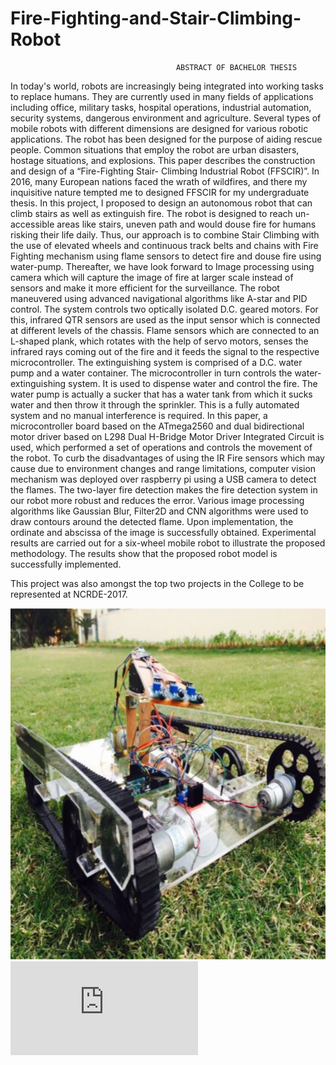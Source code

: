 # Fire-Fighting-and-Stair-Climbing-Robot

                                         ABSTRACT OF BACHELOR THESIS

In today&#39;s world, robots are increasingly being integrated into working tasks to replace
humans. They are currently used in many fields of applications including office, military
tasks, hospital operations, industrial automation, security systems, dangerous environment
and agriculture. Several types of mobile robots with different dimensions are designed for
various robotic applications. The robot has been designed for the purpose of aiding rescue
people. Common situations that employ the robot are urban disasters, hostage situations, and
explosions. This paper describes the construction and design of a “Fire-Fighting Stair-
Climbing Industrial Robot (FFSCIR)”.
In 2016, many European nations faced the wrath of wildfires, and there my inquisitive nature
tempted me to designed FFSCIR for my undergraduate thesis. In this project, I proposed to
design an autonomous robot that can climb stairs as well as extinguish fire. The robot is
designed to reach un-accessible areas like stairs, uneven path and would douse fire for
humans risking their life daily. Thus, our approach is to combine Stair Climbing with the use
of elevated wheels and continuous track belts and chains with Fire Fighting mechanism using
flame sensors to detect fire and douse fire using water-pump. Thereafter, we have look
forward to Image processing using camera which will capture the image of fire at larger scale
instead of sensors and make it more efficient for the surveillance.
The robot maneuvered using advanced navigational algorithms like A-star and PID control.
The system controls two optically isolated D.C. geared motors. For this, infrared QTR
sensors are used as the input sensor which is connected at different levels of the chassis.
Flame sensors which are connected to an L-shaped plank, which rotates with the help of
servo motors, senses the infrared rays coming out of the fire and it feeds the signal to the
respective microcontroller. The extinguishing system is comprised of a D.C. water pump and
a water container. The microcontroller in turn controls the water-extinguishing system. It is
used to dispense water and control the fire. The water pump is actually a sucker that has a
water tank from which it sucks water and then throw it through the sprinkler. This is a fully
automated system and no manual interference is required.
In this paper, a microcontroller board based on the ATmega2560 and dual bidirectional motor
driver based on L298 Dual H-Bridge Motor Driver Integrated Circuit is used, which
performed a set of operations and controls the movement of the robot. To curb the
disadvantages of using the IR Fire sensors which may cause due to environment changes and
range limitations, computer vision mechanism was deployed over raspberry pi using a USB
camera to detect the flames. The two-layer fire detection makes the fire detection system in
our robot more robust and reduces the error. Various image processing algorithms like
Gaussian Blur, Filter2D and CNN algorithms were used to draw contours around the detected
flame. Upon implementation, the ordinate and abscissa of the image is successfully obtained.
Experimental results are carried out for a six-wheel mobile robot to illustrate the proposed
methodology. The results show that the proposed robot model is successfully implemented.

This project was also amongst the top two projects in the College to be represented at
NCRDE-2017.


 ![Image description](https://github.com/ShounakCy/Fire-Fighting-and-Stair-Climbing-Robot/blob/main/Picture3.png)
 ![some discription](https://github.com/ShounakCy/Fire-Fighting-and-Stair-Climbing-Robot/blob/main/B.Tech.Abstract.pdf)
